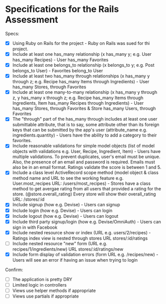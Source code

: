 # Specifications for the Rails Assessment

Specs:
- [x] Using Ruby on Rails for the project - Ruby on Rails was sued for thi project.
- [x] Include at least one has_many relationship (x has_many y; e.g. User has_many Recipes) - User has_many Favorites
- [x] Include at least one belongs_to relationship (x belongs_to y; e.g. Post belongs_to User) - Favorites belong_to User
- [x] Include at least two has_many through relationships (x has_many y through z; e.g. Recipe has_many Items through Ingredients) - User has_many Stores, through Favorites
- [x] Include at least one many-to-many relationship (x has_many y through z, y has_many x through z; e.g. Recipe has_many Items through Ingredients, Item has_many Recipes through Ingredients) - User has_many Stores, through Favorites & Store has_many Users, through Favorites
- [x] The "through" part of the has_many through includes at least one user submittable attribute, that is to say, some attribute other than its foreign keys that can be submitted by the app's user (attribute_name e.g. ingredients.quantity) - Users have the ability to add a category to their favorites.
- [x] Include reasonable validations for simple model objects (list of model objects with validations e.g. User, Recipe, Ingredient, Item) - Users have multiple validations. To prevent duplicates, user's email must be unique. Also, the presence of an email and password is required. Emails must also be in an email format. Ratings validate the score  is between 1 and 5.
- [x] Include a class level ActiveRecord scope method (model object & class method name and URL to see the working feature e.g. User.most_recipes URL: /users/most_recipes) - Stores have a class method to get avergae rating from all users that provided a rating for the store. (@store.overall_rating) Every store will show their overall_rating URL: /stores/:id
- [x] Include signup (how e.g. Devise) - Users  can signup
- [x] Include login (how e.g. Devise) - Users can login
- [x] Include logout (how e.g. Devise) - Users can logout
- [x] Include third party signup/login (how e.g. Devise/OmniAuth) - Users can sign in with Facebook
- [x] Include nested resource show or index (URL e.g. users/2/recipes) - Ratings index view is nested through stores URL stores/:id/ratings
- [ ] Include nested resource "new" form (URL e.g. recipes/1/ingredients/new) URL stores/:id/ratings/new
- [x] Include form display of validation errors (form URL e.g. /recipes/new) - Users will see an error if having an issue when trying to login

Confirm:
- [ ] The application is pretty DRY
- [ ] Limited logic in controllers
- [ ] Views use helper methods if appropriate
- [ ] Views use partials if appropriate